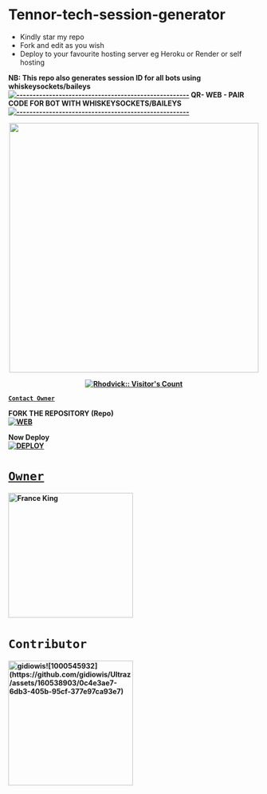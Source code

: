 # Tennor-tech-session-generator
- Kindly star my repo
- Fork and edit as you wish
- Deploy to your favourite hosting server eg Heroku or Render or self hosting

<strong>NB:<strong/> This repo also generates session ID for all bots using whiskeysockets/baileys
[![-----------------------------------------------------](https://raw.githubusercontent.com/andreasbm/readme/master/assets/lines/colored.png)](#table-of-contents)
QR- WEB - PAIR CODE FOR BOT WITH WHISKEYSOCKETS/BAILEYS
[![-----------------------------------------------------](https://raw.githubusercontent.com/andreasbm/readme/master/assets/lines/colored.png)](#table-of-contents)
<p align="center">
   <a href="https://github.com/gidiowis">
    <img src="" width="500">
     
</a>
   <a aria-label="QRis free to use" href="https://whatsapp.com/channel/0029VadqmtNA89MlYOW7Ep2n" target="_blank">
 <p align="center"><img src="https://profile-counter.glitch.me/{Rhodvick}/count.svg" alt="Rhodvick:: Visitor's Count" /></p>



[`Contact Owner`](https://wa.me/message/74F2PC4JA4F3P1)

FORK THE REPOSITORY (Repo) 
    <br>
<a href="https://github.com/gidiowis/TECH-SESSION/fork"><img title="WEB" src="https://img.shields.io/badge/FORK FLASH-QR?color=black&style=for-the-badge&logo=stackshare"></a>

Now Deploy
    <br>
<a href='https://dashboard.heroku.com/new?template=https://github.com/gidiowis/Ibrahim'
target="_blank"><img alt='DEPLOY' src='https://img.shields.io/badge/-DEPLOY-black?style=for-the-badge&logo=heroku&logoColor=white'/>
# `Owner`

 <a href="https://github.com/gidiowis"><img src="https://github.com/gidiowis.png" width="250" height="250" alt="France King"/></a>

# `Contributor` 
<a href="https://github.com/Giftedmaurice"><img src="https://github.com/gidiowis.png" width="250" height="250" alt="gidiowis![1000545932](https://github.com/gidiowis/Ultraz/assets/160538903/0c4e3ae7-6db3-405b-95cf-377e97ca93e7)
"/></a>

   
